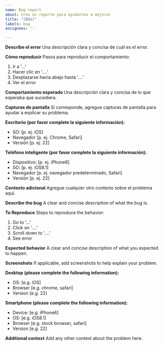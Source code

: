 ```yaml
---
name: Bug report
about: Crea un reporte para ayudarnos a mejorar
title: "[BUG]"
labels: bug
assignees: ''

---
```


**Describe el error**
Una descripción clara y concisa de cuál es el error.

**Cómo reproducir**
Pasos para reproducir el comportamiento:
1.  Ir a '...'
2.  Hacer clic en '....'
3.  Desplazarse hacia abajo hasta '....'
4.  Ver el error

**Comportamiento esperado**
Una descripción clara y concisa de lo que esperaba que sucediera.

**Capturas de pantalla**
Si corresponde, agregue capturas de pantalla para ayudar a explicar su problema.

**Escritorio (por favor complete la siguiente información):**
* SO: [p. ej. iOS]
* Navegador [p. ej. Chrome, Safari]
* Versión [p. ej. 22]

**Teléfono inteligente (por favor complete la siguiente información):**
* Dispositivo: [p. ej. iPhone6]
* SO: [p. ej. iOS8.1]
* Navegador [p. ej. navegador predeterminado, Safari]
* Versión [p. ej. 22]

**Contexto adicional**
Agregue cualquier otro contexto sobre el problema aquí.


**Describe the bug**
A clear and concise description of what the bug is.

**To Reproduce**
Steps to reproduce the behavior:
1. Go to '...'
2. Click on '....'
3. Scroll down to '....'
4. See error

**Expected behavior**
A clear and concise description of what you expected to happen.

**Screenshots**
If applicable, add screenshots to help explain your problem.

**Desktop (please complete the following information):**
 - OS: [e.g. iOS]
 - Browser [e.g. chrome, safari]
 - Version [e.g. 22]

**Smartphone (please complete the following information):**
 - Device: [e.g. iPhone6]
 - OS: [e.g. iOS8.1]
 - Browser [e.g. stock browser, safari]
 - Version [e.g. 22]

**Additional context**
Add any other context about the problem here.
